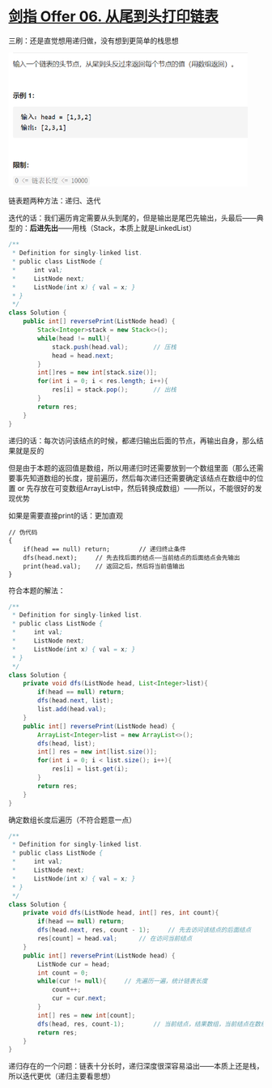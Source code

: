 # [剑指 Offer 06. 从尾到头打印链表](https://leetcode-cn.com/problems/cong-wei-dao-tou-da-yin-lian-biao-lcof/)

三刷：还是直觉想用递归做，没有想到更简单的栈思想

<img src="pic\image-20210502102926084.png" alt="image-20210502102926084" style="zoom:67%;" />

链表题两种方法：递归、迭代

迭代的话：我们遍历肯定需要从头到尾的，但是输出是尾巴先输出，头最后——典型的：**后进先出**——用栈（Stack，本质上就是LinkedList）

```java
/**
 * Definition for singly-linked list.
 * public class ListNode {
 *     int val;
 *     ListNode next;
 *     ListNode(int x) { val = x; }
 * }
 */
class Solution {
    public int[] reversePrint(ListNode head) {
        Stack<Integer>stack = new Stack<>();
        while(head != null){
            stack.push(head.val);		// 压栈
            head = head.next;
        }
        int[]res = new int[stack.size()];
        for(int i = 0; i < res.length; i++){
            res[i] = stack.pop();		// 出栈
        }
        return res;
    }
}
```

递归的话：每次访问该结点的时候，都递归输出后面的节点，再输出自身，那么结果就是反的

但是由于本题的返回值是数组，所以用递归时还需要放到一个数组里面（那么还需要事先知道数组的长度，提前遍历，然后每次递归还需要确定该结点在数组中的位置 or 先存放在可变数组ArrayList中，然后转换成数组）——所以，不能很好的发现优势

如果是需要直接print的话：更加直观

```
// 伪代码
{
    if(head == null) return;		// 递归终止条件
    dfs(head.next);		// 先去找后面的结点——当前结点的后面结点会先输出
    print(head.val);	// 返回之后，然后将当前值输出
}
```

符合本题的解法：

```java
/**
 * Definition for singly-linked list.
 * public class ListNode {
 *     int val;
 *     ListNode next;
 *     ListNode(int x) { val = x; }
 * }
 */
class Solution {
    private void dfs(ListNode head, List<Integer>list){
        if(head == null) return;
        dfs(head.next, list);
        list.add(head.val);
    }
    public int[] reversePrint(ListNode head) {
        ArrayList<Integer>list = new ArrayList<>();
        dfs(head, list);
        int[] res = new int[list.size()];
        for(int i = 0; i < list.size(); i++){
            res[i] = list.get(i);
        }
        return res;
    }
}
```

确定数组长度后遍历（不符合题意一点）

```java
/**
 * Definition for singly-linked list.
 * public class ListNode {
 *     int val;
 *     ListNode next;
 *     ListNode(int x) { val = x; }
 * }
 */
class Solution { 
    private void dfs(ListNode head, int[] res, int count){
        if(head == null) return;
        dfs(head.next, res, count - 1);		// 先去访问该结点的后面结点
        res[count] = head.val;		// 在访问当前结点
    }
    public int[] reversePrint(ListNode head) {
        ListNode cur = head;
        int count = 0;
        while(cur != null){		// 先遍历一遍，统计链表长度
            count++;
            cur = cur.next;
        }
        int[] res = new int[count];
        dfs(head, res, count-1);		// 当前结点，结果数组，当前结点在数组中的位置
        return res;
    }
}
```

递归存在的一个问题：链表十分长时，递归深度很深容易溢出——本质上还是栈，所以迭代更优（递归主要看思想）